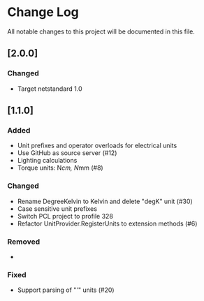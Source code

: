 # Change Log
All notable changes to this project will be documented in this file.

## [2.0.0]
### Changed
- Target netstandard 1.0

## [1.1.0]
### Added
- Unit prefixes and operator overloads for electrical units
- Use GitHub as source server (#12)
- Lighting calculations
- Torque units: N*cm, N*mm (#8)

### Changed
- Rename DegreeKelvin to Kelvin and delete "degK" unit (#30)
- Case sensitive unit prefixes
- Switch PCL project to profile 328
- Refactor UnitProvider.RegisterUnits to extension methods (#6)

### Removed
- 

### Fixed
- Support parsing of "'" units (#20)

